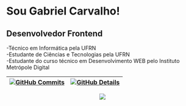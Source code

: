 # Sou Gabriel Carvalho!
## Desenvolvedor Frontend

-Técnico em Informática pela UFRN<br>
-Estudante de Ciências e Tecnologias pela UFRN<br>
-Estudante do curso técnico em Desenvolvimento WEB pelo Instituto Metrópole Digital

 | [![GitHub Commits](http://github-profile-summary-cards.vercel.app/api/cards/productive-time?username=gabrielrc11&theme=dracula&utcOffset=-3)](https://github.com/vn7n24fzkq/github-profile-summary-cards) | [![GitHub Details](http://github-profile-summary-cards.vercel.app/api/cards/profile-details?username=gabrielrc11&theme=dracula)](https://github.com/vn7n24fzkq/github-profile-summary-cards) |  
 | ----------- | ----------- |

<div align="center" >
<a href="https://skillicons.dev"   >
  <img src="https://skillicons.dev/icons?i=html,css,javascript,typescript,react,git,github,linux,python,django,postgres,npm,java,ubuntu,idea" />
</a>
